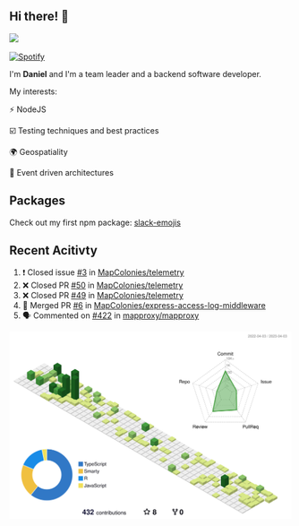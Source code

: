 ## Hi there! 👋

<p>
  <img src="https://github-readme-stats.vercel.app/api?username=syncush&theme=tokyonight">
</p>

[![Spotify](https://novatorem-rust.vercel.app/api/spotify)](https://open.spotify.com/user/syncush)

I'm **Daniel** and I'm a team leader and a backend software developer.

My interests:

⚡ NodeJS

☑️ Testing techniques and best practices

🌍 Geospatiality

🧠 Event driven architectures

## Packages
Check out my first npm package: [slack-emojis](https://www.npmjs.com/package/slack-emojis)

## Recent Acitivty
<!--START_SECTION:activity-->
1. ❗️ Closed issue [#3](https://github.com/MapColonies/telemetry/issues/3) in [MapColonies/telemetry](https://github.com/MapColonies/telemetry)
2. ❌ Closed PR [#50](https://github.com/MapColonies/telemetry/pull/50) in [MapColonies/telemetry](https://github.com/MapColonies/telemetry)
3. ❌ Closed PR [#49](https://github.com/MapColonies/telemetry/pull/49) in [MapColonies/telemetry](https://github.com/MapColonies/telemetry)
4. 🎉 Merged PR [#6](https://github.com/MapColonies/express-access-log-middleware/pull/6) in [MapColonies/express-access-log-middleware](https://github.com/MapColonies/express-access-log-middleware)
5. 🗣 Commented on [#422](https://github.com/mapproxy/mapproxy/issues/422) in [mapproxy/mapproxy](https://github.com/mapproxy/mapproxy)
<!--END_SECTION:activity-->

![contrib](./profile-3d-contrib/profile-green-animate.svg)
